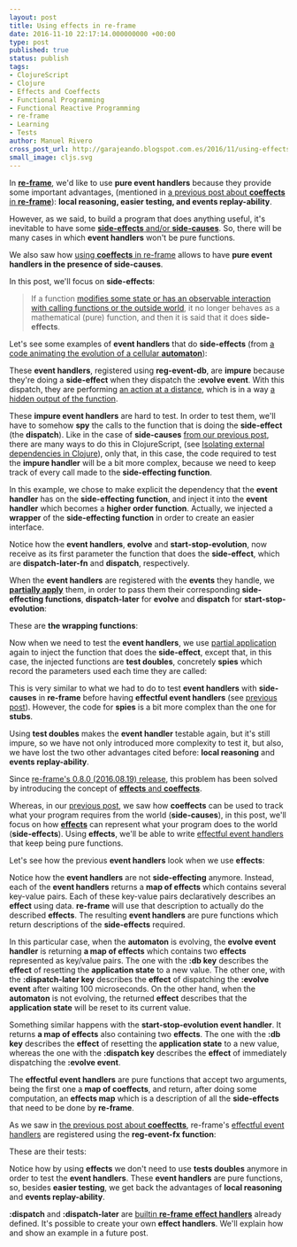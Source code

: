 ```yaml
---
layout: post
title: Using effects in re-frame
date: 2016-11-10 22:17:14.000000000 +00:00
type: post
published: true
status: publish
tags:
- ClojureScript
- Clojure
- Effects and Coeffects
- Functional Programming
- Functional Reactive Programming
- re-frame
- Learning
- Tests
author: Manuel Rivero
cross_post_url: http://garajeando.blogspot.com.es/2016/11/using-effects-in-re-frame.html
small_image: cljs.svg
---
```

<p>
  In <a href="https://github.com/Day8/re-frame"><strong>re-frame</strong></a>, we'd like to use <strong>pure event handlers</strong> because they provide some important advantages, (mentioned in <a href="/2016/10/using-coeffects-in-re-frame">a previous post about <strong>coeffects</strong> in <strong>re-frame</strong></a>): <b>local reasoning, easier testing, and events replay-ability</b>. 
</p>

<p>
  However, as we said, to build a program that does anything useful, it's inevitable to have some <a href="http://blog.jenkster.com/2015/12/what-is-functional-programming.html"><strong>side-effects</strong> and/or <strong>side-causes</strong></a>. So, there will be many cases in which <strong>event handlers</strong> won't be pure functions.
</p>

<p>
  We also saw how <a href="/2016/10/using-coeffects-in-re-frame">using <strong>coeffects</strong> in re-frame</a> allows to have <strong>pure event handlers in the presence of side-causes</strong>.
</p>

<p>
  In this post, we'll focus on <strong>side-effects</strong>:


  <blockquote>If a function <a href="https://en.wikipedia.org/wiki/Side_effect_(computer_science)">modifies some state or has an observable interaction with calling functions or the outside world</a>, it no longer behaves as a mathematical (pure) function, and then it is said that it does <strong>side-effects</strong>. </blockquote>

  Let's see some examples of <strong>event handlers</strong> that do <strong>side-effects</strong> (from <a href="http://garajeando.blogspot.com.es/2016/09/kata-variation-on-cellular-automata.html">a code animating the evolution of a cellular <strong>automaton</strong></a>):
</p>

<script src="https://gist.github.com/trikitrok/343195d7137cdfb5f1e22bca7cac4a6e.js"></script>

<script src="https://gist.github.com/trikitrok/c85d132d79aec793196592ac48412406.js"></script>

<p>
  These <strong>event handlers</strong>, registered using <strong>reg-event-db</strong>, are <strong>impure</strong> because they're doing a <strong>side-effect</strong> when they dispatch the <strong>:evolve event</strong>. With this dispatch, they are performing <a href="https://xivilization.net/~marek/blog/2015/02/06/avoiding-action-at-a-distance-is-the-fast-track-to-functional-programming/">an action at a distance</a>, which is in a way <a href="http://blog.jenkster.com/2015/12/what-is-functional-programming.html">a hidden output of the function</a>. 
</p>

<p>
  These <strong>impure event handlers</strong> are hard to test. In order to test them, we'll have to somehow <strong>spy</strong> the calls to the function that is doing the <strong>side-effect</strong> (the <strong>dispatch</strong>). Like in the case of <strong>side-causes</strong> <a href="http://garajeando.blogspot.com.es/2016/10/coeffects-in-re-frame.html">from our previous post</a>, there are many ways to do this in ClojureScript, (see <a href="http://blog.josephwilk.net/clojure/isolating-external-dependencies-in-clojure.html">Isolating external dependencies in Clojure</a>), only that, in this case, the code required to test the <strong>impure handler</strong> will be a bit more complex, because we need to keep track of every call made to the <strong>side-effecting function</strong>.
</p>

<p>
  In this example, we chose to make explicit the dependency that the <strong>event handler</strong> has on the <strong>side-effecting function</strong>, and inject it into the <strong>event handler</strong> which becomes a <strong>higher order function</strong>. Actually, we injected a <strong>wrapper</strong> of the <strong>side-effecting function</strong> in order to create an easier interface.
</p>

<p>
  Notice how the <strong>event handlers</strong>, <strong>evolve</strong> and <strong>start-stop-evolution</strong>, now receive as its first parameter the function that does the <strong>side-effect</strong>, which are <strong>dispatch-later-fn</strong> and <strong>dispatch</strong>, respectively. 
</p>

<script src="https://gist.github.com/trikitrok/d800515bd08ae15e62d1ae2301e7a84a.js"></script>

<p>
  When the <strong>event handlers</strong> are registered with the <strong>events</strong> they handle, we <strong><a href="https://clojuredocs.org/clojure.core/partial">partially apply</a></strong> them, in order to pass them their corresponding <strong>side-effecting functions</strong>, <strong>dispatch-later</strong> for <strong>evolve</strong> and <strong>dispatch</strong> for <strong>start-stop-evolution</strong>:
</p>

<script src="https://gist.github.com/trikitrok/786c7b5b2fa0d6f3a0b36e746f49840f.js"></script>

<p>
  These are <strong>the wrapping functions</strong>:
</p>

<script src="https://gist.github.com/trikitrok/6b4f0f22e98ca2f86715292d5af3e8ed.js"></script>

<p>
  Now when we need to test the <strong>event handlers</strong>, we use <a href="https://clojuredocs.org/clojure.core/partial">partial application</a> again to inject the function that does the <strong>side-effect</strong>, except that, in this case, the injected functions are <strong>test doubles</strong>, concretely <strong>spies</strong> which record the parameters used each time they are called:
</p>

<script src="https://gist.github.com/trikitrok/1779b5af8ea5c49f640507c74024e277.js"></script>

<p>
  This is very similar to what we had to do to test <strong>event handlers</strong> with <strong>side-causes</strong> in <strong>re-frame</strong> before having <strong>effectful event handlers</strong> (see <a href="http://garajeando.blogspot.com.es/2016/10/coeffects-in-re-frame.html">previous post</a>). However, the code for <strong>spies</strong> is a bit more complex than the one for <strong>stubs</strong>.
</p>

<p>
  Using <strong>test doubles</strong> makes the <strong>event handler</strong> testable again, but it's still impure, so we have not only introduced more complexity to test it, but also, we have lost the two other advantages cited before: <strong>local reasoning</strong> and <strong>events replay-ability</strong>. 
</p>

<p>
  Since <a href="https://github.com/Day8/re-frame/blob/master/CHANGES.md">re-frame's 0.8.0 (2016.08.19) release</a>, this problem has been solved by introducing the concept of <a href="https://github.com/Day8/re-frame/blob/master/docs/EffectfulHandlers.md#effects-and-coeffects"><strong>effects</strong> and <strong>coeffects</strong></a>.
</p>

<p>
  Whereas, in our <a href="http://garajeando.blogspot.com.es/2016/10/coeffects-in-re-frame.html">previous post</a>, we saw how <strong>coeffects</strong> can be used to track what your program requires from the world (<strong>side-causes</strong>), in this post, we'll focus on how <strong><a href="https://github.com/Day8/re-frame/blob/master/docs/Effects.md">effects</a></strong> can represent what your program does to the world (<strong>side-effects</strong>). Using <strong>effects</strong>, we'll be able to write <a href="https://github.com/Day8/re-frame/blob/master/docs/EffectfulHandlers.md">effectful event handlers</a> that keep being pure functions.
</p>

<p>
Let's see how the previous <strong>event handlers</strong> look when we use <strong>effects</strong>:
</p>

<script src="https://gist.github.com/trikitrok/17df67656aa8f5e9d8390df6bea8585d.js"></script>

<p>
  Notice how the <strong>event handlers</strong> are not <strong>side-effecting</strong> anymore. Instead, each of the <strong>event handlers</strong> returns a <strong>map of effects</strong> which contains several key-value pairs. Each of these key-value pairs declaratively describes an <strong>effect</strong> using data. <strong>re-frame</strong> will use that description to actually do the described <strong>effects</strong>. The resulting <strong>event handlers</strong> are pure functions which return descriptions of the <strong>side-effects</strong> required. 
</p>

<p>
  In this particular case, when the <strong>automaton</strong> is evolving, the <strong>evolve event handler</strong> is returning <strong>a map of effects</strong> which contains two <strong>effects</strong> represented as key/value pairs. The one with the <strong>:db key</strong> describes the <strong>effect</strong> of resetting the <strong>application state</strong> to a new value. The other one, with the <strong>:dispatch-later key</strong> describes the <strong>effect</strong> of dispatching the <strong>:evolve event</strong> after waiting 100 microseconds. On the other hand, when the <strong>automaton</strong> is not evolving, the returned <strong>effect</strong> describes that the <strong>application state</strong> will be reset to its current value.
</p>

<p>
  Something similar happens with the <strong>start-stop-evolution event handler</strong>. It returns <strong>a map of effects</strong> also containing two <strong>effects</strong>. The one with the <strong>:db key</strong> describes the <strong>effect</strong> of resetting the <strong>application state</strong> to a new value, whereas the one with the <strong>:dispatch key</strong> describes the <strong>effect</strong> of immediately dispatching the <strong>:evolve event</strong>.
</p>

<p>
  The <strong>effectful event handlers</strong> are pure functions that accept two arguments, being the first one a <strong>map of coeffects</strong>, and return, after doing some computation, an <strong>effects map</strong> which is a description of all the <strong>side-effects</strong> that need to be done by <strong>re-frame</strong>.
</p>

<p>
  As we saw in <a href="http://garajeando.blogspot.com.es/2016/10/coeffects-in-re-frame.html">the previous post about <strong>coeffectts</strong></a>, re-frame's <a href="https://github.com/Day8/re-frame/blob/master/docs/EffectfulHandlers.md">effectful event handlers</a> are registered using the <strong>reg-event-fx function</strong>:
</p>

<script src="https://gist.github.com/trikitrok/7eca94fef23ad5178bde57a837ad978c.js"></script>

<p>
  These are their tests:
</p>

<script src="https://gist.github.com/trikitrok/8a723e933b2045e61939e96d5a1a0f1d.js"></script>

<p>
  Notice how by using <strong>effects</strong> we don't need to use <strong>tests doubles</strong> anymore in order to test the <strong>event handlers</strong>. These <strong>event handlers</strong> are pure functions, so, besides <strong>easier testing</strong>, we get back the advantages of <strong>local reasoning</strong> and <strong>events replay-ability</strong>.
</p>

<p>
  <strong>:dispatch</strong> and <strong>:dispatch-later</strong> are <a href="https://github.com/Day8/re-frame/blob/master/docs/Effects.md#builtin-effect-handlers">builtin <strong>re-frame</strong> <strong>effect handlers</strong></a> already defined. It's possible to create your own <strong>effect handlers</strong>. We'll explain how and show an example in a future post.
</p>